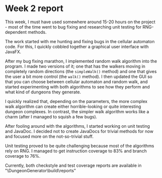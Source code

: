 # Week 2 report

This week, I must have used somewhere around 15-20 hours on the project - most of the time went to bug fixing and researching unit testing for RNG-dependent methods.

The work started with me hunting and fixing bugs in the cellular automaton code. For this, I quickly cobbled together a graphical user interface with JavaFX.

After my bug fixing marathon, I implemented random walk algorithm into the program. I made two versions of it; one that has the walkers moving in completely random directions (the `simpleWalk()` method) and one that gives the user a bit more control (the `walk()` method). I then updated the GUI so that you can choose between cellular automaton and random walk, and started experimenting with both algorithms to see how they perform and what kind of dungeons they generate.

I quickly realized that, depending on the parameters, the more complex walk algorithm can create either horrible-looking or quite interesting dungeon complexes. In contrast, the simpler walk algorithm works like a charm (after I managed to squish a few bugs).

After fooling around with the algorithms, I started working on unit testing and JavaDoc. I decided not to create JavaDocs for trivial methods for now and focused more on the not-so-trivial stuff.

Unit testing proved to be quite challenging because most of the algorithms rely on RNG. I managed to get instruction coverage to 83% and branch coverage to 76%.

Currently, both checkstyle and test coverage reports are available in "\DungeonGenerator\build\reports"